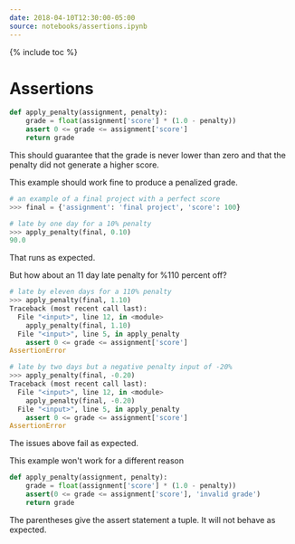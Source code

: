 ```yaml
---
date: 2018-04-10T12:30:00-05:00
source: notebooks/assertions.ipynb
---
```


{% include toc %}


# Assertions


```python
def apply_penalty(assignment, penalty):
    grade = float(assignment['score'] * (1.0 - penalty))
    assert 0 <= grade <= assignment['score']
    return grade
```

This should guarantee that the grade is never lower than zero
and that the penalty did not generate a higher score.

This example should work fine to produce a penalized grade.

```python
# an example of a final project with a perfect score
>>> final = {'assignment': 'final project', 'score': 100}

# late by one day for a 10% penalty
>>> apply_penalty(final, 0.10)
90.0
```
That runs as expected.

But how about an 11 day late penalty for %110 percent off?

```python
# late by eleven days for a 110% penalty
>>> apply_penalty(final, 1.10)
Traceback (most recent call last):
  File "<input>", line 12, in <module>
    apply_penalty(final, 1.10)
  File "<input>", line 5, in apply_penalty
    assert 0 <= grade <= assignment['score']
AssertionError

# late by two days but a negative penalty input of -20%
>>> apply_penalty(final, -0.20)
Traceback (most recent call last):
  File "<input>", line 12, in <module>
    apply_penalty(final, -0.20)
  File "<input>", line 5, in apply_penalty
    assert 0 <= grade <= assignment['score']
AssertionError
```

The issues above fail as expected.

This example won't work for a different reason

```Python
def apply_penalty(assignment, penalty):
    grade = float(assignment['score'] * (1.0 - penalty))
    assert(0 <= grade <= assignment['score'], 'invalid grade')
    return grade
```

The parentheses give the assert statement a tuple.
It will not behave as expected.
